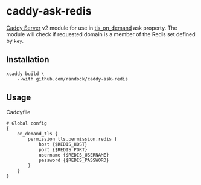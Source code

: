 # caddy-ask-redis

[Caddy Server](https://caddyserver.com/) v2 module for use in [tls_on_demand](https://caddyserver.com/docs/automatic-https#on-demand-tls) ask property.
The module will check if requested domain is a member of the Redis set defined by `key`.

## Installation
```
xcaddy build \
    --with github.com/randock/caddy-ask-redis
```

## Usage
Caddyfile
```
# Global config
{
   	on_demand_tls {
		permission tls.permission.redis {
            host {$REDIS_HOST}
            port {$REDIS_PORT}
            username {$REDIS_USERNAME}
            password {$REDIS_PASSWORD}
        }
	}
}
```
